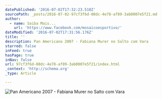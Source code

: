 ```yaml
---
datePublished: '2016-07-02T17:32:23.510Z'
sourcePath: _posts/2016-07-02-97cf3f6d-08dc-4e78-af89-3ab0007e5f21.md
author:
  - name: Saiba Mais...
    url: 'https://www.facebook.com/mosaicoesportivo/'
dateModified: '2016-07-02T17:31:56.176Z'
title: ''
description: Pan Americano 2007 - Fabiana Murer no Salto com Vara
starred: false
inFeed: true
hasPage: true
inNav: false
url: 97cf3f6d-08dc-4e78-af89-3ab0007e5f21/index.html
_context: 'http://schema.org'
_type: Article

---
```

![Pan Americano 2007 - Fabiana Murer no Salto com Vara](https://the-grid-user-content.s3-us-west-2.amazonaws.com/1588016d-2ca2-415c-b98a-b4e766892d92.jpg)